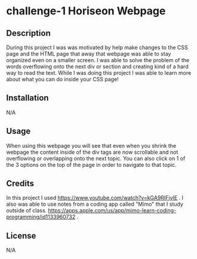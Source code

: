 # challenge-1 Horiseon Webpage

## Description

During this project I was was motivated by help make changes to the CSS page and the HTML page that away that webpage was able to stay organized even on a smaller screen. I was able to solve the problem of the words overflowing onto the next div or section and creating kind of a hard way to read the text. While I was doing this project I was able to learn more about what you can do inside your CSS page!

## Installation
N/A

## Usage

When using this webpage you will see that even when you shrink the webpage the content inside of the div tags are now scrollable and not overflowing or overlapping onto the next topic. You can also click on 1 of the 3 options on the top of the page in order to navigate to that topic.

## Credits
In this project I used https://www.youtube.com/watch?v=kGA9RIFiyIE .
I also was able to use notes from a coding app called "Mimo" that I study outside of class. https://apps.apple.com/us/app/mimo-learn-coding-programming/id1133960732 .

## License
N/A